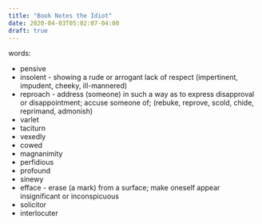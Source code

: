 ```yaml
---
title: "Book Notes the Idiot"
date: 2020-04-03T05:02:07-04:00
draft: true
---
```




words:
* pensive
* insolent - showing a rude or arrogant lack of respect (impertinent, impudent, cheeky, ill-mannered)
* reproach - address (someone) in such a way as to express disapproval or disappointment; accuse someone of; (rebuke, reprove, scold, chide, reprimand, admonish)
* varlet
* taciturn
* vexedly
* cowed
* magnanimity
* perfidious
* profound
* sinewy
* efface - erase (a mark) from a surface; make oneself appear insignificant or inconspicuous
* solicitor
* interlocuter
